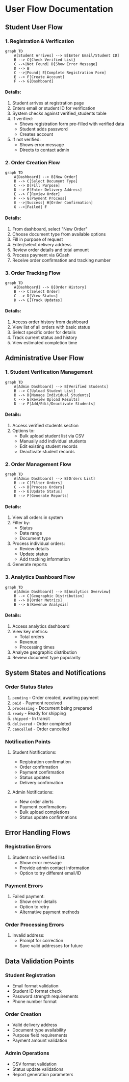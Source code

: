# User Flow Documentation

## Student User Flow

### 1. Registration & Verification
```mermaid
graph TD
    A[Student Arrives] --> B[Enter Email/Student ID]
    B --> C{Check Verified List}
    C -->|Not Found| D[Show Error Message]
    D --> B
    C -->|Found| E[Complete Registration Form]
    E --> F[Create Account]
    F --> G[Dashboard]
```

#### Details:
1. Student arrives at registration page
2. Enters email or student ID for verification
3. System checks against verified_students table
4. If verified:
   - Shows registration form pre-filled with verified data
   - Student adds password
   - Creates account
5. If not verified:
   - Shows error message
   - Directs to contact admin

### 2. Order Creation Flow
```mermaid
graph TD
    A[Dashboard] --> B[New Order]
    B --> C[Select Document Type]
    C --> D[Fill Purpose]
    D --> E[Enter Delivery Address]
    E --> F[Review Order]
    F --> G[Payment Process]
    G -->|Success| H[Order Confirmation]
    G -->|Failed| F
```

#### Details:
1. From dashboard, select "New Order"
2. Choose document type from available options
3. Fill in purpose of request
4. Enter/select delivery address
5. Review order details and total amount
6. Process payment via GCash
7. Receive order confirmation and tracking number

### 3. Order Tracking Flow
```mermaid
graph TD
    A[Dashboard] --> B[Order History]
    B --> C[Select Order]
    C --> D[View Status]
    D --> E[Track Updates]
```

#### Details:
1. Access order history from dashboard
2. View list of all orders with basic status
3. Select specific order for details
4. Track current status and history
5. View estimated completion time

## Administrative User Flow

### 1. Student Verification Management
```mermaid
graph TD
    A[Admin Dashboard] --> B[Verified Students]
    B --> C[Upload Student List]
    B --> D[Manage Individual Students]
    C --> E[Review Upload Results]
    D --> F[Add/Edit/Deactivate Students]
```

#### Details:
1. Access verified students section
2. Options to:
   - Bulk upload student list via CSV
   - Manually add individual students
   - Edit existing student records
   - Deactivate student records

### 2. Order Management Flow
```mermaid
graph TD
    A[Admin Dashboard] --> B[Orders List]
    B --> C[Filter Orders]
    C --> D[Process Orders]
    D --> E[Update Status]
    E --> F[Generate Reports]
```

#### Details:
1. View all orders in system
2. Filter by:
   - Status
   - Date range
   - Document type
3. Process individual orders:
   - Review details
   - Update status
   - Add tracking information
4. Generate reports

### 3. Analytics Dashboard Flow
```mermaid
graph TD
    A[Admin Dashboard] --> B[Analytics Overview]
    B --> C[Geographic Distribution]
    B --> D[Order Metrics]
    B --> E[Revenue Analysis]
```

#### Details:
1. Access analytics dashboard
2. View key metrics:
   - Total orders
   - Revenue
   - Processing times
3. Analyze geographic distribution
4. Review document type popularity

## System States and Notifications

### Order Status States
1. `pending` - Order created, awaiting payment
2. `paid` - Payment received
3. `processing` - Document being prepared
4. `ready` - Ready for shipping
5. `shipped` - In transit
6. `delivered` - Order completed
7. `cancelled` - Order cancelled

### Notification Points
1. Student Notifications:
   - Registration confirmation
   - Order confirmation
   - Payment confirmation
   - Status updates
   - Delivery confirmation

2. Admin Notifications:
   - New order alerts
   - Payment confirmations
   - Bulk upload completions
   - Status update confirmations

## Error Handling Flows

### Registration Errors
1. Student not in verified list:
   - Show error message
   - Provide admin contact information
   - Option to try different email/ID

### Payment Errors
1. Failed payment:
   - Show error details
   - Option to retry
   - Alternative payment methods

### Order Processing Errors
1. Invalid address:
   - Prompt for correction
   - Save valid addresses for future

## Data Validation Points

### Student Registration
- Email format validation
- Student ID format check
- Password strength requirements
- Phone number format

### Order Creation
- Valid delivery address
- Document type availability
- Purpose field requirements
- Payment amount validation

### Admin Operations
- CSV format validation
- Status update validations
- Report generation parameters
